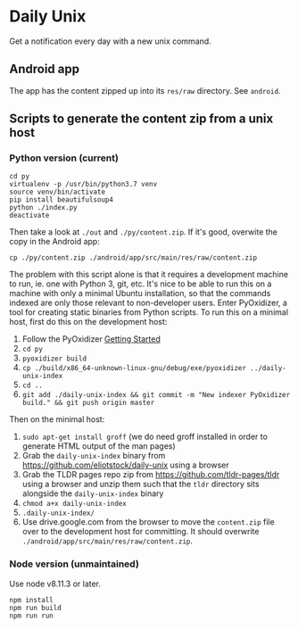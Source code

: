 # Daily Unix

Get a notification every day with a new unix command.

## Android app

The app has the content zipped up into its `res/raw` directory. See `android`.

## Scripts to generate the content zip from a unix host

### Python version (current)

```
cd py
virtualenv -p /usr/bin/python3.7 venv
source venv/bin/activate
pip install beautifulsoup4
python ./index.py
deactivate
```

Then take a look at `./out` and `./py/content.zip`. If it's good, overwite the copy in the Android app:

`cp ./py/content.zip ./android/app/src/main/res/raw/content.zip`

The problem with this script alone is that it requires a development machine to run, ie. one with
Python 3, git, etc. It's nice to be able to run this on a machine with only a minimal Ubuntu
installation, so that the commands indexed are only those relevant to non-developer users. Enter
PyOxidizer, a tool for creating static binaries from Python scripts. To run this on a minimal
host, first do this on the development host:

1. Follow the PyOxidizer [Getting Started](https://pyoxidizer.readthedocs.io/en/stable/getting_started.html#)
1. `cd py`
1. `pyoxidizer build`
1. `cp ./build/x86_64-unknown-linux-gnu/debug/exe/pyoxidizer ../daily-unix-index`
1. `cd ..`
1. `git add ./daily-unix-index && git commit -m "New indexer PyOxidizer build." && git push origin master`

Then on the minimal host:

1. `sudo apt-get install groff` (we do need groff installed in order to generate HTML output of the man pages)
1. Grab the `daily-unix-index` binary from https://github.com/eliotstock/daily-unix using a browser
1. Grab the TLDR pages repo zip from https://github.com/tldr-pages/tldr using a browser and unzip them such that the `tldr` directory sits alongside the `daily-unix-index` binary
1. `chmod a+x daily-unix-index`
1. `.daily-unix-index/`
1. Use drive.google.com from the browser to move the `content.zip` file over to the development host for committing. It should overwrite `./android/app/src/main/res/raw/content.zip`.

### Node version (unmaintained)

Use node v8.11.3 or later.

```
npm install
npm run build
npm run run
```
